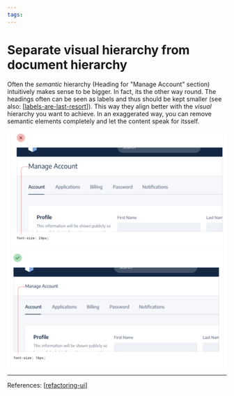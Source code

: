 ```yaml
--- 
tags:
---
```


# Separate visual hierarchy from document hierarchy

Often the *semantic* hierarchy (Heading for "Manage Account" section) intuitively makes sense to be bigger. In fact, its the other way round. The headings often can be seen as labels and thus should be kept smaller (see also: [[labels-are-last-resort]]). This way they align better with the *visual* hierarchy you want to achieve. 
In an exaggerated way, you can remove semantic elements completely and let the content speak for itsself.

![](../../attachments/2021-02-11-21-17-25.png)
![](../../attachments/2021-02-11-21-17-38.png)

---
References:
[[refactoring-ui]]

[//begin]: # "Autogenerated link references for markdown compatibility"
[labels-are-last-resort]: labels-are-last-resort.md "Labels are a last resort"
[refactoring-ui]: refactoring-ui.md "Refactoring UI"
[//end]: # "Autogenerated link references"